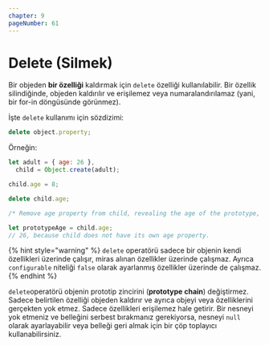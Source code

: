```yaml
---
chapter: 9
pageNumber: 61
---
```


# Delete (Silmek)

Bir objeden **bir özelliği** kaldırmak için `delete` özelliği kullanılabilir. Bir özellik silindiğinde, objeden kaldırılır ve erişilemez veya numaralandırılamaz (yani, bir for-in döngüsünde görünmez).

İşte `delete` kullanımı için sözdizimi:

```javascript
delete object.property;
```

Örneğin:

```javascript
let adult = { age: 26 },
  child = Object.create(adult);

child.age = 8;

delete child.age;

/* Remove age property from child, revealing the age of the prototype, because then it is not overriden. */

let prototypeAge = child.age;
// 26, because child does not have its own age property.
```

{% hint style="warning" %}
`delete` operatörü sadece bir objenin kendi özellikleri üzerinde çalışır, miras alınan özellikler üzerinde çalışmaz. Ayrıca `configurable` niteliği `false` olarak ayarlanmış özellikler üzerinde de çalışmaz.
{% endhint %}

`delete`operatörü objenin prototip zincirini (**prototype chain**) değiştirmez. Sadece belirtilen özelliği objeden kaldırır ve ayrıca objeyi veya özelliklerini gerçekten yok etmez. Sadece özellikleri erişilemez hale getirir. Bir nesneyi yok etmeniz ve belleğini serbest bırakmanız gerekiyorsa, nesneyi `null` olarak ayarlayabilir veya belleği geri almak için bir çöp toplayıcı kullanabilirsiniz.
